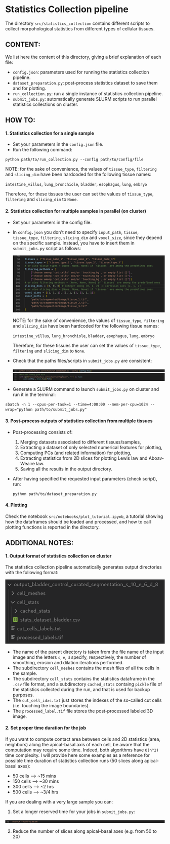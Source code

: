 # Statistics Collection pipeline
The directory `src/statistics_collection` contains different scripts to collect morpohological statistics from different types of cellular tissues.

## CONTENT:
We list here the content of this directory, giving a brief explanation of each file:
- `config.json`: parameters used for running the statistics collection pipeline.
- `dataset_preparation.py`: post-process statistics dataset to save them and for plotting.
- `run_collection.py`: run a single instance of statistics collection pipeline.
- `submit_jobs.py`: automatically generate SLURM scripts to run parallel statistics collections on cluster. 

## HOW TO:
#### 1. Statistics collection for a single sample
- Set your parameters in the `config.json` file.
- Run the following command:

```
python path/to/run_collection.py --config path/to/config/file
```

NOTE: for the sake of convenience, the values of `tissue_type`, `filtering` and `slicing_dim` have been hardcoded for the following tissue names:
  
`intestine_villus`, `lung_bronchiole`, `bladder`, `esophagus`, `lung`, `embryo`
  
Therefore, for these tissues the user can set the values of `tissue_type`, `filtering` and `slicing_dim` to `None`.

#### 2. Statistics collection for multiple samples in parallel (on cluster)
- Set your parameters in the config file.
- In `config.json` you don't need to specify `input_path`, `tissue`, `tissue_type`, `filtering`, `slicing_dim` and `voxel_size`, since they depend on the specific sample. Instead, you have to insert them in `submit_jobs.py` script as follows:
  <br>
  
  ![set_user_inputs](https://github.com/AntanasMurelis/EpiStats/blob/main/images/submit_jobs_user_inputs.png)

  NOTE: for the sake of convenience, the values of `tissue_type`, `filtering` and `slicing_dim` have been hardcoded for the following tissue names:

  `intestine_villus`, `lung_bronchiole`, `bladder`, `esophagus`, `lung`, `embryo`

  Therefore, for these tissues the user can set the values of `tissue_type`, `filtering` and `slicing_dim` to `None`.

- Check that the paths files/scripts in `submit_jobs.py` are consistent:
  <br>
  
  ![check_path_1](https://github.com/AntanasMurelis/EpiStats/blob/main/images/info_run_collection_5.png)
  ![check_path_2](https://github.com/AntanasMurelis/EpiStats/blob/main/images/info_run_collection_4.png)

- Generate a SLURM command to launch `submit_jobs.py` on cluster and run it in the terminal:
```
sbatch -n 1 --cpus-per-task=1 --time=4:00:00 --mem-per-cpu=1024 --wrap="python path/to/submit_jobs.py"
```

#### 3. Post-process outputs of statistics collection from multiple tissues
- Post-processing consists of:
  1. Merging datasets associated to different tissues/samples,
  2. Extracting a dataset of only selected numerical features for plotting,
  3. Computing PCs (and related information) for plotting,
  4. Extracting statistics from 2D slices for plotting Lewis law and Aboav-Weaire law.
  5. Saving all the results in the output directory.

- After having specified the requested input parameters (check script), run:
  ```
  python path/to/dataset_preparation.py
  ```

#### 4. Plotting
Check the notebook `src/notebooks/plot_tutorial.ipynb`, a tutorial showing how the dataframes should be loaded and processed, and how to call plotting functions is reported in the directory.


## ADDITIONAL NOTES: 
#### 1. Output format of statistics collection on cluster
The statistics collection pipeline automatically generates output directories with the following format:

![statistics_collections_output_folder](https://github.com/AntanasMurelis/EpiStats/blob/main/images/statistics_collections_output_folder_structure.png)

- The name of the parent directory is taken from the file name of the input image and the letters `s`, `e`, `d` specify, respectively, the number of smoothing, erosion and dilation iterations performed.
- The subdirectory `cell_meshes` contains the mesh files of all the cells in the sample. 
- The subdirectory `cell_stats` contains the statistics dataframe in the `.csv` file format, and a subdirectory `cached_stats` containg `pickle` file of the statistics collected during the run, and that is used for backup purposes.
- The `cut_cell_idxs.txt` just stores the indexes of the so-called cut cells (i.e. touching the image boundaries).
- The `processed_label.tif` file stores the post-processed labeled 3D image. 

#### 2. Set proper time duration for the job
If you want to compute contact area between cells and 2D statistics (area, neighbors) along the apical-basal axis of each cell, be aware that the computation may require some time. Indeed, both algorithms have `O(n^2)` time complexity.
I will provide here some examples as a reference for possible time duration of statistics collection runs (50 slices along apical-basal axes):

- 50 cells --> ~15 mins
- 150 cells --> ~30 mins
- 300 cells --> ~2 hrs
- 500 cells --> ~3/4 hrs

If you are dealing with a very large sample you can:
1. Set a longer reserved time for your jobs in `submit_jobs.py`:
   
![check_path_2](https://github.com/AntanasMurelis/EpiStats/blob/main/images/info_run_collection_6.png)

2. Reduce the number of slices along apical-basal axes (e.g. from 50 to 20)



